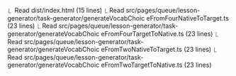   ⎿  Read dist/index.html (15 lines)
  ⎿ Read src/pages/queue/lesson-generator/task-generator/generateVocabChoic
    eFromFourNativeToTarget.ts (23 lines)
  ⎿ Read src/pages/queue/lesson-generator/task-generator/generateVocabChoic
    eFromFourTargetToNative.ts (23 lines)
  ⎿ Read src/pages/queue/lesson-generator/task-generator/generateVocabChoic
    eFromTwoNativeToTarget.ts (23 lines)
  ⎿ Read src/pages/queue/lesson-generator/task-generator/generateVocabChoic
    eFromTwoTargetToNative.ts (23 lines)
